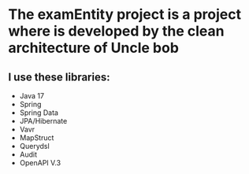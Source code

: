 # The examEntity project is a project where is developed by the clean architecture of Uncle bob
## I use these libraries:

- Java 17
- Spring
- Spring Data
- JPA/Hibernate
- Vavr
- MapStruct
- Querydsl
- Audit
- OpenAPI V.3
